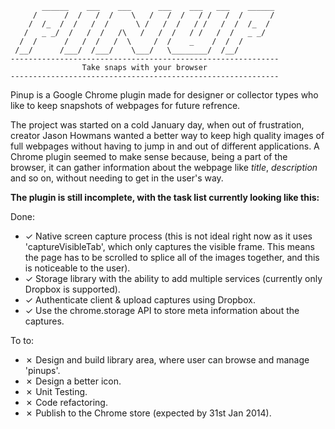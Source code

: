            ______    ___    ___      ___    ___   ___    ______
         /      /  /   /  /    \   /   /  /   / /   /  /      /
        /  /_  /  /   /  /      \ /   /  /   / /   /  /  /_  /
       /   _ _/  /   /  /   /\   /   /  /   / /   /  /   _ _/
      /  /      /   /  /   /  \     /  /    _    /  /  /
     /__/      /___/  /___/    \___/   \________/  /__/
    ------------------------------------------------------------
                    Take snaps with your browser
    ------------------------------------------------------------

Pinup is a Google Chrome plugin made for designer or collector types who like to keep snapshots of webpages for future refrence.

The project was started on a cold January day, when out of frustration, creator Jason Howmans wanted a better way to keep high quality images of full webpages without having to jump in and out of different applications. A Chrome plugin seemed to make sense because, being a part of the browser, it can gather information about the webpage like _title_, _description_ and so on, without needing to get in the user's way.

**The plugin is still incomplete, with the task list currently looking like this:**

Done:
- ✓ Native screen capture process (this is not ideal right now as it uses 'captureVisibleTab', which only captures the visible frame. This means the page has to be scrolled to splice all of the images together, and this is noticeable to the user).
- ✓ Storage library with the ability to add multiple services (currently only Dropbox is supported).
- ✓ Authenticate client & upload captures using Dropbox.
- ✓ Use the chrome.storage API to store meta information about the captures.

To to:
- ✗ Design and build library area, where user can browse and manage 'pinups'.
- ✗ Design a better icon.
- ✗ Unit Testing.
- ✗ Code refactoring.
- ✗ Publish to the Chrome store (expected by 31st Jan 2014).